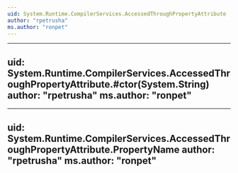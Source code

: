 ```yaml
---
uid: System.Runtime.CompilerServices.AccessedThroughPropertyAttribute
author: "rpetrusha"
ms.author: "ronpet"
---
```


---
uid: System.Runtime.CompilerServices.AccessedThroughPropertyAttribute.#ctor(System.String)
author: "rpetrusha"
ms.author: "ronpet"
---

---
uid: System.Runtime.CompilerServices.AccessedThroughPropertyAttribute.PropertyName
author: "rpetrusha"
ms.author: "ronpet"
---
